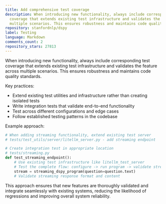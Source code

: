```yaml
---
title: Add comprehensive test coverage
description: When introducing new functionality, always include corresponding test
  coverage that extends existing test infrastructure and validates the feature across
  multiple scenarios. This ensures robustness and maintains code quality standards.
repository: stanfordnlp/dspy
label: Testing
language: Markdown
comments_count: 2
repository_stars: 27813
---
```


When introducing new functionality, always include corresponding test coverage that extends existing test infrastructure and validates the feature across multiple scenarios. This ensures robustness and maintains code quality standards.

Key practices:
- Extend existing test utilities and infrastructure rather than creating isolated tests
- Write integration tests that validate end-to-end functionality
- Test across different configurations and edge cases
- Follow established testing patterns in the codebase

Example approach:
```python
# When adding streaming functionality, extend existing test server
# tests/test_utils/server/litellm_server.py - add streaming endpoint

# Create integration test in appropriate location
# tests/streaming.py
def test_streaming_endpoint():
    # Use existing test infrastructure like litellm_test_server
    # Test the complete flow: configure -> run program -> validate stream
    stream = streaming_dspy_program(question=question.text)
    # Validate streaming response format and content
```

This approach ensures that new features are thoroughly validated and integrate seamlessly with existing systems, reducing the likelihood of regressions and improving overall system reliability.